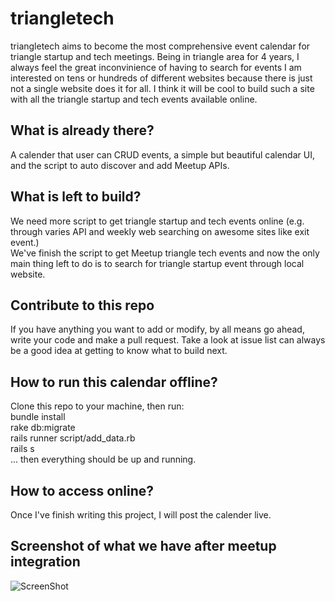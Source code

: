 triangletech
============

triangletech aims to become the most comprehensive event calendar for triangle startup and tech meetings. Being in triangle area for 4 years, I always feel the great inconvinience of having to search for events I am interested on tens or hundreds of different websites because there is just not a single website does it for all. I think it will be cool to build such a site with all the triangle startup and tech events available online.  
  
What is already there?  
---  
A calender that user can CRUD events, a simple but beautiful calendar UI, and the script to auto discover and add Meetup APIs.
  
What is left to build?  
---  
We need more script to get triangle startup and tech events online (e.g. through varies API and weekly web searching on awesome sites like exit event.)  
We've finish the script to get Meetup triangle tech events and now the only main thing left to do is to search for triangle startup event through local website.
  
Contribute to this repo  
---  
If you have anything you want to add or modify, by all means go ahead, write your code and make a pull request. Take a look at issue list can always be a good idea at getting to know what to build next.  
  
How to run this calendar offline?  
---  
Clone this repo to your machine, then run:  
bundle install  
rake db:migrate  
rails runner script/add_data.rb  
rails s  
... then everything should be up and running.

How to access online?  
---  
Once I've finish writing this project, I will post the calender live.  
  
Screenshot of what we have after meetup integration  
---
![ScreenShot](https://raw.github.com/jw2013/triangletech/master/doc/development/screenshot/screenshot.png)
